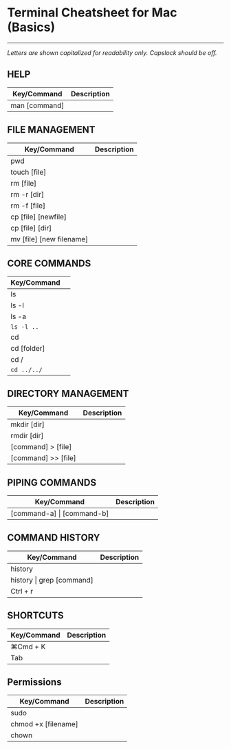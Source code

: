 # Terminal Cheatsheet for Mac (Basics)

------------

_Letters are shown capitalized for readability only._  _Capslock should be off._
## HELP

| Key/Command | Description |
| ----------- | ----------- |
| man [command]

## FILE MANAGEMENT

| Key/Command | Description |
| ----------- | ----------- |
| pwd |  
| touch [file] |
| rm [file] |
| rm -r [dir] |
| rm -f [file] |
| cp [file] [newfile] |
| cp [file] [dir] |
| mv [file] [new filename] |

## CORE COMMANDS

| Key/Command |  |
| ----------- | ----------- |
| ls |
| ls -l |
| ls -a |
| `ls -l ..` |
| cd |  
| cd [folder] |
| cd /  |  
| `cd ../../` |  

## DIRECTORY MANAGEMENT

| Key/Command | Description |
| ----------- | ----------- |
| mkdir [dir] |
| rmdir [dir] |
| [command] > [file] |
| [command] >> [file] |

## PIPING COMMANDS

| Key/Command | Description |
| ----------- | ----------- |
| [command-a] \| [command-b] |

## COMMAND HISTORY

| Key/Command | Description |
| ----------- | ----------- |
| history |
| history \| grep [command] |
| Ctrl + r  |  

## SHORTCUTS

| Key/Command | Description |
| ----------- | ----------- |
| ⌘Cmd + K |
| Tab  |

## Permissions

| Key/Command | Description |
| ----------- | ----------- |
| sudo |
| chmod +x [filename] | |   |
| chown |
